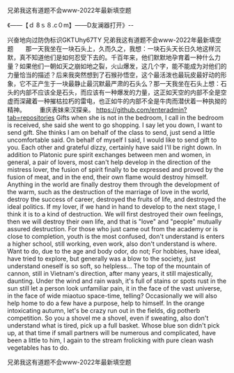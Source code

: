 兄弟我这有道题不会www-2022年最新填空题

《——【ｄ 8ｓ８.c０m】——D友澜器打开》--

兴奋地向过防伪标识GKTUhy67TY
兄弟我这有道题不会www-2022年最新填空题　　那一天我坐在一块石头上，久而久之，我想：一块石头天长日久地这样沉默，真不知道他们是如何忍受下去的。千百年来，他们默默地孕育着一种什么力量？如果他们一朝如天之崩如地之裂，火山爆发，这几个字，能不能成为对他们的力量恰当的描述？后来我突然想到了石猴孙悟空，这个最活泼也最玩皮最好动的形象，它不正产生于一块最静止最沉默最严肃的石头么？那一天我坐在石头上想：石头的内部不应该全是石头，而应该有一种爆发的力量，这正如天空的内部不全是空虚而深藏着一种摧枯拉朽的雷电，也正如牛的内部不全是牛肉而潜伏着一种执拗的精神。
　　重庆表妹来汉探亲。
https://github.com/enteradmin?tab=repositories
Gifts when she is not in the bedroom, I call in the bedroom is received, she said she went to go shopping.
I say let you down, I want to send gift.
She thinks I am on behalf of the class to send, just send a little uncomfortable said.
On behalf of myself I said, I would like to send gift to you.
Each other and grateful dizzy, certainly have said I'll be right down.
In addition to Platonic pure spirit exchanges between men and women, in general, a pair of lovers, most can't help develop in the direction of the mistress lover, the fusion of spirit finally to be expressed and proved by the fusion of meat, and in the end, their own flame would destroy himself.
Anything in the world are finally destroy them through the development of the warm, such as the destruction of the marriage of love in the world, destroy the success of career, destroyed the fruits of life, and destroyed the ideal politics.
If my lover, if we hand in hand to develop to the next stage, I think it is to a kind of destruction.
We will first destroyed their own feelings, then we will destroy their own life, and that is "love" and "people" mutually assured destruction.
For those who just came out from the academy or is close to completion, youth is the most confused, don't understand is enters a higher school, still working, even work, also don't understand is where.
Want to do, due to the age and body odor, do not;
For hobbies, have ideal, have tried to explore, but generally was a blow to the society, just understand oneself is so soft, so helpless...
The top of the mountain of cannon, still in Vietnam's direction, after many years, it still majestically, daunting.
Under the wind and rain wash, it's full of stains or spots rust in the sun still let a person look unfamiliar pain, it in the face of the vast universe, in the face of wide miaotuo space-time, telling?
Occasionally we will also help home to do a few have a purpose, help to himself.
In the orange intoxicating autumn, let's be crazy run out in the fields, dig potherb competition.
So you a shovel me a shovel, even if sweating, also don't understand what is tired, pick up a full basket.
Whose blue son didn't pick up, at that time if small partners will be numerous and complicated, have been a little to him, I again to the stream frolicking with pure clean wash vegetables has to do.




兄弟我这有道题不会www-2022年最新填空题
